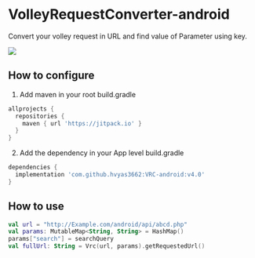 # VolleyRequestConverter-android
Convert your volley request in URL and find value of Parameter using key.

[![](https://jitpack.io/v/hvyas3662/VRC-android.svg)](https://jitpack.io/#hvyas3662/VRC-android)

## How to configure

1. Add maven in your root build.gradle

```gradle
allprojects {
  repositories {
    maven { url 'https://jitpack.io' }
  }
}
```

2. Add the dependency in your App level build.gradle

```gradle
dependencies {
  implementation 'com.github.hvyas3662:VRC-android:v4.0'
}
```

## How to use

 ```kotlin
val url = "http://Example.com/android/api/abcd.php"
val params: MutableMap<String, String> = HashMap()
params["search"] = searchQuery
val fullUrl: String = Vrc(url, params).getRequestedUrl()
```
